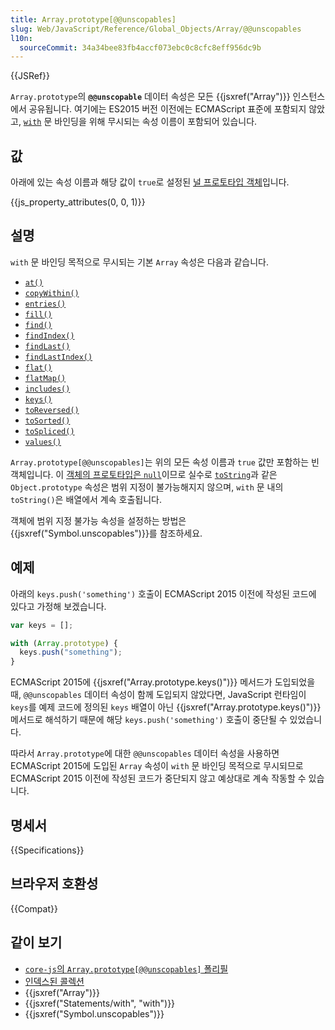 ```yaml
---
title: Array.prototype[@@unscopables]
slug: Web/JavaScript/Reference/Global_Objects/Array/@@unscopables
l10n:
  sourceCommit: 34a34bee83fb4accf073ebc0c8cfc8eff956dc9b
---
```


{{JSRef}}

`Array.prototype`의 **`@@unscopable`** 데이터 속성은 모든 {{jsxref("Array")}} 인스턴스에서 공유됩니다. 여기에는 ES2015 버전 이전에는 ECMAScript 표준에 포함되지 않았고, [`with`](/ko/docs/Web/JavaScript/Reference/Statements/with) 문 바인딩을 위해 무시되는 속성 이름이 포함되어 있습니다.

## 값

아래에 있는 속성 이름과 해당 값이 `true`로 설정된 [널 프로토타입 객체](/ko/docs/Web/JavaScript/Reference/Global_Objects/Object#null_프로토타입_객체)입니다.

{{js_property_attributes(0, 0, 1)}}

## 설명

`with` 문 바인딩 목적으로 무시되는 기본 `Array` 속성은 다음과 같습니다.

- [`at()`](/ko/docs/Web/JavaScript/Reference/Global_Objects/Array/at)
- [`copyWithin()`](/ko/docs/Web/JavaScript/Reference/Global_Objects/Array/copyWithin)
- [`entries()`](/ko/docs/Web/JavaScript/Reference/Global_Objects/Array/entries)
- [`fill()`](/ko/docs/Web/JavaScript/Reference/Global_Objects/Array/fill)
- [`find()`](/ko/docs/Web/JavaScript/Reference/Global_Objects/Array/find)
- [`findIndex()`](/ko/docs/Web/JavaScript/Reference/Global_Objects/Array/findIndex)
- [`findLast()`](/ko/docs/Web/JavaScript/Reference/Global_Objects/Array/findLast)
- [`findLastIndex()`](/ko/docs/Web/JavaScript/Reference/Global_Objects/Array/findLastIndex)
- [`flat()`](/ko/docs/Web/JavaScript/Reference/Global_Objects/Array/flat)
- [`flatMap()`](/ko/docs/Web/JavaScript/Reference/Global_Objects/Array/flatMap)
- [`includes()`](/ko/docs/Web/JavaScript/Reference/Global_Objects/Array/includes)
- [`keys()`](/ko/docs/Web/JavaScript/Reference/Global_Objects/Array/keys)
- [`toReversed()`](/ko/docs/Web/JavaScript/Reference/Global_Objects/Array/toReversed)
- [`toSorted()`](/ko/docs/Web/JavaScript/Reference/Global_Objects/Array/toSorted)
- [`toSpliced()`](/ko/docs/Web/JavaScript/Reference/Global_Objects/Array/toSpliced)
- [`values()`](/ko/docs/Web/JavaScript/Reference/Global_Objects/Array/values)

`Array.prototype[@@unscopables]`는 위의 모든 속성 이름과 `true` 값만 포함하는 빈 객체입니다. 이 [객체의 프로토타입은 `null`](/ko/docs/Web/JavaScript/Reference/Global_Objects/Object#null_프로토타입_객체)이므로 실수로 [`toString`](/ko/docs/Web/JavaScript/Reference/Global_Objects/Object/toString)과 같은 `Object.prototype` 속성은 범위 지정이 불가능해지지 않으며, `with` 문 내의 `toString()`은 배열에서 계속 호출됩니다.

객체에 범위 지정 불가능 속성을 설정하는 방법은 {{jsxref("Symbol.unscopables")}}를 참조하세요.

## 예제

아래의 `keys.push('something')` 호출이 ECMAScript 2015 이전에 작성된 코드에 있다고 가정해 보겠습니다.

```js
var keys = [];

with (Array.prototype) {
  keys.push("something");
}
```

ECMAScript 2015에 {{jsxref("Array.prototype.keys()")}} 메서드가 도입되었을 때, `@@unscopables` 데이터 속성이 함께 도입되지 않았다면, JavaScript 런타임이 `keys`를 예제 코드에 정의된 `keys` 배열이 아닌 {{jsxref("Array.prototype.keys()")}} 메서드로 해석하기 때문에 해당 `keys.push('something')` 호출이 중단될 수 있었습니다.

따라서 `Array.prototype`에 대한 `@@unscopables` 데이터 속성을 사용하면 ECMAScript 2015에 도입된 `Array` 속성이 `with` 문 바인딩 목적으로 무시되므로 ECMAScript 2015 이전에 작성된 코드가 중단되지 않고 예상대로 계속 작동할 수 있습니다.

## 명세서

{{Specifications}}

## 브라우저 호환성

{{Compat}}

## 같이 보기

- [`core-js`의 `Array.prototype[@@unscopables]` 폴리필](https://github.com/zloirock/core-js#ecmascript-array)
- [인덱스된 콜렉션](/ko/docs/Web/JavaScript/Guide/Indexed_collections)
- {{jsxref("Array")}}
- {{jsxref("Statements/with", "with")}}
- {{jsxref("Symbol.unscopables")}}
